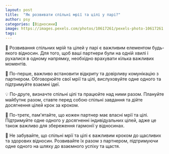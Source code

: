 ```yaml
---
layout: post
title:  "Як розвивати спільні мрії та цілі у парі?"
author: psy
categories: [Відносини]
image: https://images.pexels.com/photos/10617261/pexels-photo-10617261.jpeg?auto=compress&cs=tinysrgb&fit=crop&h=627&w=1200
tags: 
---
```


🌟 Розвивання спільних мрій та цілей у парі є важливим елементом будь-якого відносин. Для того, щоб ваші партнери були на одній хвилі і рухалися в одному напрямку, необхідно врахувати кілька важливих моментів.

🤝 По-перше, важливо встановити відкриту та довірливу комунікацію з партнером. Обговорюйте свої мрії та цілі, вислуховуйте одне одного та підтримуйте взаємні ідеї.

💡 По-друге, визначте спільні цілі та працюйте над ними разом. Плануйте майбутнє разом, ставте перед собою спільні завдання та дійте досягнення цілей крок за кроком.

🌈 По-третє, пам'ятайте, що кожен партнер має власні мрії та цілі. Підтримуйте одне одного у досягненні індивідуальних цілей, адже це також важливо для збереження гармонії у відносинах.

🌺 Не забувайте, що спільні мрії та цілі є важливим кроком до щасливих та здорових відносин. Розвивайте їх разом з партнером, підтримуючи одне одного на шляху до взаємного успіху та щастя.


